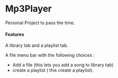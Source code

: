 # Mp3Player
Personal Project to pass the time.

#### Features
A library tab and a playlist tab.

A file menu bar with the following choices : 
- Add a file (this lets you add a song to library tab)
- create a playlist ( this create a playlist).

